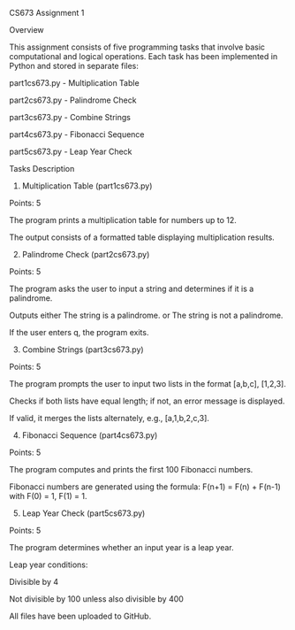 CS673 Assignment 1

Overview

This assignment consists of five programming tasks that involve basic computational and logical operations. Each task has been implemented in Python and stored in separate files:

part1cs673.py - Multiplication Table

part2cs673.py - Palindrome Check

part3cs673.py - Combine Strings

part4cs673.py - Fibonacci Sequence

part5cs673.py - Leap Year Check

Tasks Description

1. Multiplication Table (part1cs673.py)

Points: 5

The program prints a multiplication table for numbers up to 12.

The output consists of a formatted table displaying multiplication results.

2. Palindrome Check (part2cs673.py)

Points: 5

The program asks the user to input a string and determines if it is a palindrome.

Outputs either The string is a palindrome. or The string is not a palindrome.

If the user enters q, the program exits.

3. Combine Strings (part3cs673.py)

Points: 5

The program prompts the user to input two lists in the format [a,b,c], [1,2,3].

Checks if both lists have equal length; if not, an error message is displayed.

If valid, it merges the lists alternately, e.g., [a,1,b,2,c,3].

4. Fibonacci Sequence (part4cs673.py)

Points: 5

The program computes and prints the first 100 Fibonacci numbers.

Fibonacci numbers are generated using the formula: F(n+1) = F(n) + F(n-1) with F(0) = 1, F(1) = 1.

5. Leap Year Check (part5cs673.py)

Points: 5

The program determines whether an input year is a leap year.

Leap year conditions:

Divisible by 4

Not divisible by 100 unless also divisible by 400



All files have been uploaded to GitHub.
